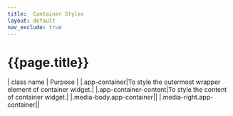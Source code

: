 ```yaml
---
title:  Container Styles
layout: default
nav_exclude: true
---
```

# {{page.title}}

| class name  | Purpose |
|.app-container|To style the outermost wrapper element of container widget.|
|.app-container-content|To style the content of container widget.|
|.media-body.app-container||
|.media-right.app-container||
